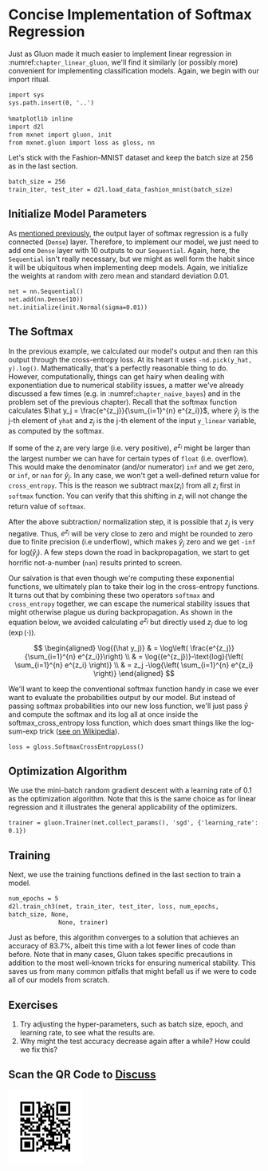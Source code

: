 # Concise Implementation of Softmax Regression

Just as Gluon made it much easier to implement linear regression in
:numref:`chapter_linear_gluon`, we'll find it similarly (or possibly more)
convenient for implementing classification models.  Again, we begin with our
import ritual.

```{.python .input  n=1}
import sys
sys.path.insert(0, '..')

%matplotlib inline
import d2l
from mxnet import gluon, init
from mxnet.gluon import loss as gloss, nn
```

Let's stick with the Fashion-MNIST dataset and keep the batch size at $256$ as in the last section.

```{.python .input  n=2}
batch_size = 256
train_iter, test_iter = d2l.load_data_fashion_mnist(batch_size)
```

## Initialize Model Parameters

As [mentioned previously](softmax-regression.md), the output layer of softmax regression is a fully connected (`Dense`) layer. Therefore, to implement our model, we just need to add one `Dense` layer with 10 outputs to our `Sequential`. Again, here, the `Sequential` isn't really necessary, but we might as well form the habit since it will be ubiquitous when implementing deep models. Again, we initialize the weights at random with zero mean and standard deviation 0.01.

```{.python .input  n=3}
net = nn.Sequential()
net.add(nn.Dense(10))
net.initialize(init.Normal(sigma=0.01))
```

## The Softmax

In the previous example, we calculated our model's output and then ran this
output through the cross-entropy loss. At its heart it uses `-nd.pick(y_hat,
y).log()`. Mathematically, that's a perfectly reasonable thing to do. However,
computationally, things can get hairy when dealing with exponentiation due to
numerical stability issues, a matter we've already discussed a few times
(e.g. in :numref:`chapter_naive_bayes`) and
in the problem set of the previous chapter). Recall that the softmax function
calculates $\hat y_j = \frac{e^{z_j}}{\sum_{i=1}^{n} e^{z_i}}$, where $\hat y_j$
is the j-th element of ``yhat`` and $z_j$ is the j-th element of the input
``y_linear`` variable, as computed by the softmax.

If some of the $z_i$ are very large (i.e. very positive),
$e^{z_i}$ might be larger than the largest number
we can have for certain types of ``float`` (i.e. overflow).
This would make the denominator (and/or numerator) ``inf`` and we get zero,
or ``inf``, or ``nan`` for $\hat y_j$.
In any case, we won't get a well-defined return value for ``cross_entropy``. This is the reason we subtract $\text{max}(z_i)$
from all $z_i$ first in ``softmax`` function.
You can verify that this shifting in $z_i$
will not change the return value of ``softmax``.

After the above subtraction/ normalization step,
it is possible that $z_j$ is very negative.
Thus, $e^{z_j}$ will be very close to zero
and might be rounded to zero due to finite precision (i.e underflow),
which makes $\hat y_j$ zero and we get ``-inf`` for $\text{log}(\hat y_j)$.
A few steps down the road in backpropagation,
we start to get horrific not-a-number (``nan``) results printed to screen.

Our salvation is that even though we're computing these exponential functions, we ultimately plan to take their log in the cross-entropy functions.
It turns out that by combining these two operators
``softmax`` and ``cross_entropy`` together,
we can escape the numerical stability issues
that might otherwise plague us during backpropagation.
As shown in the equation below, we avoided calculating $e^{z_j}$
but directly used $z_j$ due to $\log(\exp(\cdot))$.

$$
\begin{aligned}
\log{(\hat y_j)} & = \log\left( \frac{e^{z_j}}{\sum_{i=1}^{n} e^{z_i}}\right) \\
& = \log{(e^{z_j})}-\text{log}{\left( \sum_{i=1}^{n} e^{z_i} \right)} \\
& = z_j -\log{\left( \sum_{i=1}^{n} e^{z_i} \right)}
\end{aligned}
$$

We'll want to keep the conventional softmax function handy
in case we ever want to evaluate the probabilities output by our model.
But instead of passing softmax probabilities into our new loss function,
we'll just pass $\hat{y}$ and compute the softmax and its log
all at once inside the softmax_cross_entropy loss function,
which does smart things like the log-sum-exp trick ([see on Wikipedia](https://en.wikipedia.org/wiki/LogSumExp)).

```{.python .input  n=4}
loss = gloss.SoftmaxCrossEntropyLoss()
```

## Optimization Algorithm

We use the mini-batch random gradient descent
with a learning rate of $0.1$ as the optimization algorithm.
Note that this is the same choice as for linear regression
and it illustrates the general applicability of the optimizers.

```{.python .input  n=5}
trainer = gluon.Trainer(net.collect_params(), 'sgd', {'learning_rate': 0.1})
```

## Training

Next, we use the training functions defined in the last section to train a model.

```{.python .input  n=6}
num_epochs = 5
d2l.train_ch3(net, train_iter, test_iter, loss, num_epochs, batch_size, None,
              None, trainer)
```

Just as before, this algorithm converges to a solution
that achieves an accuracy of 83.7%,
albeit this time with a lot fewer lines of code than before.
Note that in many cases, Gluon takes specific precautions
in addition to the most well-known tricks for ensuring numerical stability.
This saves us from many common pitfalls that might befall us
if we were to code all of our models from scratch.

## Exercises

1. Try adjusting the hyper-parameters, such as batch size, epoch, and learning rate, to see what the results are.
1. Why might the test accuracy decrease again after a while? How could we fix this?

## Scan the QR Code to [Discuss](https://discuss.mxnet.io/t/2337)

![](../img/qr_softmax-regression-gluon.svg)
